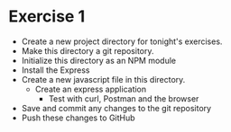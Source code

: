 # Exercise 1

- Create a new project directory for tonight's exercises.
- Make this directory a git repository.
- Initialize this directory as an NPM module
- Install the Express
- Create a new javascript file in this directory.
  - Create an express application
    - Test with curl, Postman and the browser
- Save and commit any changes to the git repository
- Push these changes to GitHub
